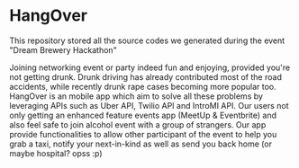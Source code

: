 # HangOver
This repository stored all the source codes we generated during the event "Dream Brewery Hackathon"

Joining networking event or party indeed fun and enjoying, provided you're not getting drunk. Drunk driving has already contributed most of the road accidents, while recently drunk rape cases becoming more popular too. 
HangOver is an mobile app which aim to solve all these problems by leveraging APIs such as Uber API, Twilio API and IntroMI API. Our users not only getting an enhanced feature events app (MeetUp & Eventbrite) and also feel safe to join alcohol event with a group of strangers. Our app provide functionalities to allow other participant of the event to help you grab a taxi, notify your next-in-kind as well as send you back home (or maybe hospital? opss :p)
